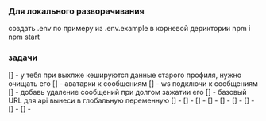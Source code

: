 ### Для локального разворачивания

создать .env по примеру из .env.example в корневой дериктории
npm i
npm start


### задачи

[] - у тебя при выхлже кешируются данные старого профиля, нужно очищать его
[] - аватарки к сообщениям
[] - ws подключи к сообщениям
[] - добавь удаление сообщений при долгом зажатии его
[] - базовый URL для api вынеси в глобальную переменную
[] -
[] -
[] -
[] -
[] -
[] -
[] -
[] -
[] -
